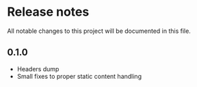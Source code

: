 # Release notes
All notable changes to this project will be documented in this file.

## 0.1.0
- Headers dump
- Small fixes to proper static content handling

